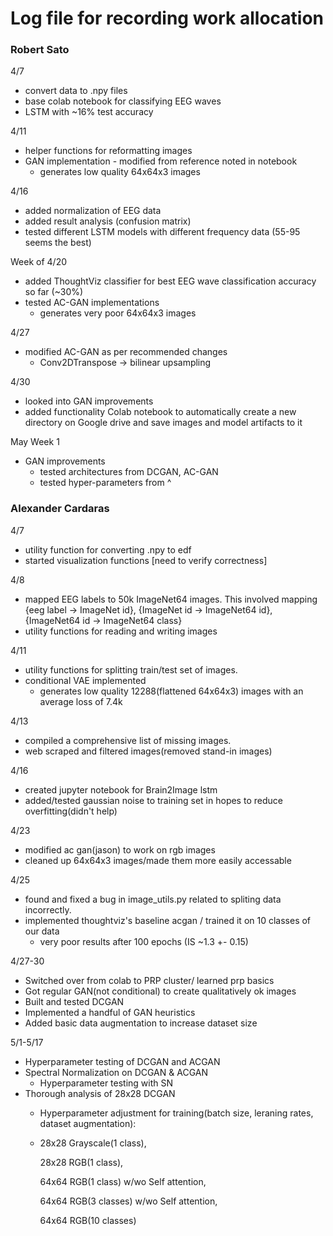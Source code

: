 # Log file for recording work allocation

### Robert Sato
4/7
- convert data to .npy files
- base colab notebook for classifying EEG waves
- LSTM with ~16% test accuracy

4/11
- helper functions for reformatting images
- GAN implementation - modified from reference noted in notebook
    - generates low quality 64x64x3 images

4/16
- added normalization of EEG data
- added result analysis (confusion matrix)
- tested different LSTM models with different frequency data (55-95 seems the best)

Week of 4/20
- added ThoughtViz classifier for best EEG wave classification accuracy so far (~30%)
- tested AC-GAN implementations
    - generates very poor 64x64x3 images

4/27
- modified AC-GAN as per recommended changes
    - Conv2DTranspose -> bilinear upsampling

4/30
- looked into GAN improvements
- added functionality Colab notebook to automatically create a new directory on Google drive and save images and model artifacts to it

May Week 1
- GAN improvements
    - tested architectures from DCGAN, AC-GAN
    - tested hyper-parameters from ^

### Alexander Cardaras
4/7
- utility function for converting .npy to edf
- started visualization functions [need to verify correctness]

4/8
- mapped EEG labels to 50k ImageNet64 images. This involved mapping {eeg label -> ImageNet id}, {ImageNet id ->  ImageNet64 id}, {ImageNet64 id -> ImageNet64 class}
- utility functions for reading and writing images

4/11
- utility functions for splitting train/test set of images.
- conditional VAE implemented
    - generates low quality 12288(flattened 64x64x3) images with an average loss of 7.4k

4/13
- compiled a comprehensive list of missing images.
- web scraped and filtered images(removed stand-in images)

4/16
- created jupyter notebook for Brain2Image lstm
- added/tested gaussian noise to training set in hopes to reduce overfitting(didn't help) 

4/23
- modified ac gan(jason) to work on rgb images
- cleaned up 64x64x3 images/made them more easily accessable

4/25
- found and fixed a bug in image_utils.py related to spliting data incorrectly.
- implemented thoughtviz's baseline acgan / trained it on 10 classes of our data
    - very poor results after 100 epochs (IS ~1.3 +- 0.15)

4/27-30
- Switched over from colab to PRP cluster/ learned prp basics
- Got regular GAN(not conditional) to create qualitatively ok images
- Built and tested DCGAN
- Implemented a handful of GAN heuristics
- Added basic data augmentation to increase dataset size

5/1-5/17
- Hyperparameter testing of DCGAN and ACGAN
- Spectral Normalization on DCGAN & ACGAN
    - Hyperparameter testing with SN
- Thorough analysis of 28x28 DCGAN 
    - Hyperparameter adjustment for training(batch size, leraning rates, dataset augmentation): 
    - 
        28x28 Grayscale(1 class), 
        
        28x28 RGB(1 class),
        
        64x64 RGB(1 class) w/wo Self attention,
        
        64x64 RGB(3 classes) w/wo Self attention,
        
        64x64 RGB(10 classes)
        
